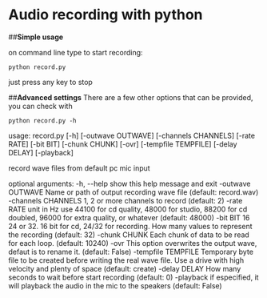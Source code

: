 # Audio recording with python



##__Simple usage__

on command line type to start recording:

```python record.py```

just press any key to stop

##__Advanced settings__
There are a few other options that can be provided, you can check with 

```python record.py -h```


usage: record.py [-h] [-outwave OUTWAVE] [-channels CHANNELS] [-rate RATE]
                 [-bit BIT] [-chunk CHUNK] [-ovr] [-tempfile TEMPFILE]
                 [-delay DELAY] [-playback]

record wave files from default pc mic input

optional arguments:
  -h, --help          show this help message and exit
  -outwave OUTWAVE    Name or path of output recording wave file (default:
                      record.wav)
  -channels CHANNELS  1, 2 or more channels to record (default: 2)
  -rate RATE          unit in Hz use 44100 for cd quality, 48000 for studio,
                      88200 for cd doubled, 96000 for extra quality, or
                      whatever (default: 48000)
  -bit BIT            16 24 or 32. 16 bit for cd, 24/32 for recording. How
                      many values to represent the recording (default: 32)
  -chunk CHUNK        Each chunk of data to be read for each loop. (default:
                      10240)
  -ovr                This option overwrites the output wave, defaut is to
                      rename it. (default: False)
  -tempfile TEMPFILE  Temporary byte file to be created before writing the
                      real wave file. Use a drive with high velocity and
                      plenty of space (default: create)
  -delay DELAY        How many seconds to wait before start recording
                      (default: 0)
  -playback           if especified, it will playback the audio in the mic to
                      the speakers (default: False)
